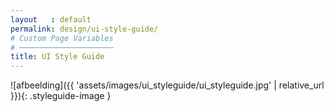 ```yaml
---
layout   : default
permalink: design/ui-style-guide/
# Custom Page Variables
# ─────────────────────
title: UI Style Guide
---
```



![afbeelding]({{ 'assets/images/ui_styleguide/ui_styleguide.jpg' | relative_url }}){: .styleguide-image }  
